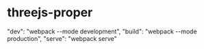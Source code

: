 # threejs-proper
 
"dev": "webpack --mode development",
    "build": "webpack --mode production",
    "serve": "webpack serve"